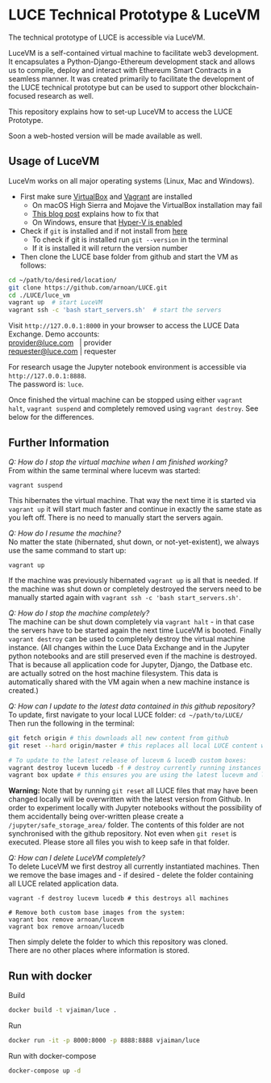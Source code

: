 # LUCE Technical Prototype & LuceVM

The technical prototype of LUCE is accessible via LuceVM.

LuceVM is a self-contained virtual machine to facilitate web3 development. It encapsulates a Python-Django-Ethereum development stack and allows us to compile, deploy and interact with Ethereum Smart Contracts in a seamless manner. It was created primarily to facilitate the development of the LUCE technical prototype but can be used to support other blockchain-focused research as well.

This repository explains how to set-up LuceVM to access the LUCE Prototype.

Soon a web-hosted version will be made available as well.

## Usage of LuceVM
LuceVm works on all major operating systems (Linux, Mac and Windows).

* First make sure [VirtualBox](https://www.virtualbox.org/) and [Vagrant](https://www.vagrantup.com/) are installed
  * On macOS High Sierra and Mojave the VirtualBox installation may fail
  * [This blog post](https://medium.com/@DMeechan/fixing-the-installation-failed-virtualbox-error-on-mac-high-sierra-7c421362b5b5) explains how to fix that
  * On Windows, ensure that [Hyper-V is enabled](https://www.vagrantup.com/docs/hyperv/)
* Check if `git` is installed and if not install from [here](https://git-scm.com)
  * To check if git is installed run `git --version` in the terminal 
  * If it is installed it will return the version number
* Then clone the LUCE base folder from github and start the VM as follows:

```bash
cd ~/path/to/desired/location/
git clone https://github.com/arnoan/LUCE.git
cd ./LUCE/luce_vm 
vagrant up  # start LuceVM
vagrant ssh -c 'bash start_servers.sh' 	# start the servers
```

Visit `http://127.0.0.1:8000` in your browser to access the LUCE Data Exchange.
Demo accounts:  
provider@luce.com &nbsp; | provider  
requester@luce.com  | requester  

For research usage the Jupyter notebook environment is accessible via `http://127.0.0.1:8888`.  
The password is: `luce`.

Once finished the virtual machine can be stopped using either `vagrant halt`, `vagrant suspend` and completely removed using `vagrant destroy`. See below for the differences.

## Further Information

*Q: How do I stop the virtual machine when I am finished working?*   
From within the same terminal where lucevm was started:
```
vagrant suspend
```
This hibernates the virtual machine. That way the next time it is started via `vagrant up` it will start much faster and continue in exactly the same state as you left off. There is no need to manually start the servers again.

*Q: How do I resume the machine?*   
No matter the state (hibernated, shut down, or not-yet-existent), we always use the same command to start up:
```
vagrant up
```
If the machine was previously hibernated `vagrant up` is all that is needed. If the machine was shut down or completely destroyed the servers need to be manually started again with `vagrant ssh -c 'bash start_servers.sh'`.

*Q: How do I stop the machine completely?*   
The machine can be shut down completely via `vagrant halt` - in that case the servers have to be started again the next time LuceVM is booted. Finally `vagrant destroy` can be used to completely destroy the virtual machine instance. (All changes within the Luce Data Exchange and in the Jupyter python notebooks and are still preserved even if the machine is destroyed. That is because all application code for Jupyter, Django, the Datbase etc. are actually sotred on the host machine filesystem. This data is automatically shared with the VM again when a new machine instance is created.)

*Q: How can I update to the latest data contained in this github repository?*  
To update, first navigate to your local LUCE folder: `cd ~/path/to/LUCE/`  
Then run the following in the terminal:  
```bash
git fetch origin # this downloads all new content from github
git reset --hard origin/master # this replaces all local LUCE content with the newest updates

# To update to the latest release of lucevm & lucedb custom boxes:
vagrant destroy lucevm lucedb -f # destroy currently running instances of boxes
vagrant box update # this ensures you are using the latest lucevm and lucedb boxes
```

**Warning:** Note that by running `git reset` all LUCE files that may have been changed locally will be overwritten with the latest version from Github. In order to experiment locally with Jupyter notebooks without the possibility of them accidentally being over-written please create a `/jupyter/safe_storage_area/` folder. The contents of this folder are not synchronised with the github repository. Not even when `git reset` is executed. Please store all files you wish to keep safe in that folder.

*Q: How can I delete LuceVM completely?*   
To delete LuceVM we first destroy all currently instantiated machines. Then we remove the base images and - if desired - delete the folder containing all LUCE related application data.
```
vagrant -f destroy lucevm lucedb # this destroys all machines

# Remove both custom base images from the system:
vagrant box remove arnoan/lucevm 
vagrant box remove arnoan/lucedb 
```
Then simply delete the folder to which this repository was cloned.  
There are no other places where information is stored.  

## Run with docker

Build

```bash
docker build -t vjaiman/luce .
```

Run

```bash
docker run -it -p 8000:8000 -p 8888:8888 vjaiman/luce
```

Run with docker-compose

```bash
docker-compose up -d
```